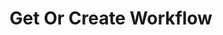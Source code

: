 ---
title: Get Or Create Workflow
excerpt: >-
  Get a workflow by tags or creates a new [Workflow](#schema_workflow) if it
  doesn't exists.
api:
  file: botpress-api.json
  operationId: getOrCreateWorkflow
deprecated: false
hidden: true
metadata:
  title: ''
  description: ''
  robots: index
next:
  description: ''
---
